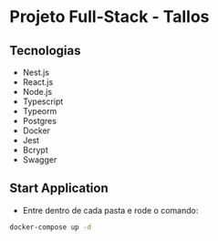 # Projeto Full-Stack - Tallos

## Tecnologias
 - Nest.js
 - React.js
 - Node.js
 - Typescript
 - Typeorm
 - Postgres
 - Docker
 - Jest
 - Bcrypt
 - Swagger

## Start Application
 - Entre dentro de cada pasta e rode o comando:
```bash
docker-compose up -d
```